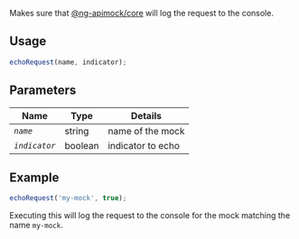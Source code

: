 Makes sure that [@ng-apimock/core](https://github.com/ng-apimock/core) will log the request to the console.

## Usage
```typescript
echoRequest(name, indicator);
```
 
## Parameters
| Name | Type | Details |
| ---- | ---- | ------- |
| <code><var>name</var></code> | string | name of the mock |
| <code><var>indicator</var></code> | boolean | indicator to echo |
 
## Example 
```typescript
echoRequest('my-mock', true);
```
Executing this will log the request to the console for the mock matching the name `my-mock`.
